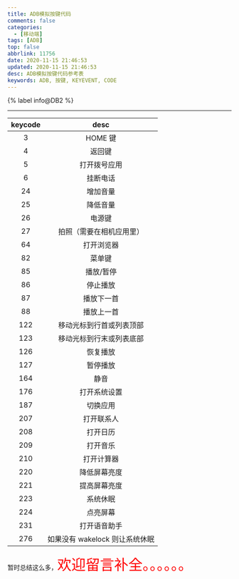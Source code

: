 ```yaml
---
title: ADB模拟按键代码
comments: false
categories:
  - [移动端]
tags: [ADB]
top: false
abbrlink: 11756
date: 2020-11-15 21:46:53
updated: 2020-11-15 21:46:53
desc: ADB模拟按键代码参考表
keywords: ADB, 按键, KEYEVENT, CODE
---
```



{% label info@DB2 %}

<!--more-->
<hr />

| keycode |              desc              |
|:-------:|:------------------------------:|
|    3    |            HOME 键             |
|    4    |             返回键             |
|    5    |          打开拨号应用          |
|    6    |            挂断电话            |
|   24    |            增加音量            |
|   25    |            降低音量            |
|   26    |             电源键             |
|   27    |    拍照（需要在相机应用里）    |
|   64    |           打开浏览器           |
|   82    |             菜单键             |
|   85    |           播放/暂停            |
|   86    |            停止播放            |
|   87    |           播放下一首           |
|   88    |           播放上一首           |
|   122   |    移动光标到行首或列表顶部    |
|   123   |    移动光标到行末或列表底部    |
|   126   |            恢复播放            |
|   127   |            暂停播放            |
|   164   |              静音              |
|   176   |          打开系统设置          |
|   187   |            切换应用            |
|   207   |           打开联系人           |
|   208   |            打开日历            |
|   209   |            打开音乐            |
|   210   |           打开计算器           |
|   220   |          降低屏幕亮度          |
|   221   |          提高屏幕亮度          |
|   223   |            系统休眠            |
|   224   |            点亮屏幕            |
|   231   |          打开语音助手          |
|   276   | 如果没有 wakelock 则让系统休眠 |



暂时总结这么多，<font size=6.5 color='red'>欢迎留言补全。。。。。。</font>
